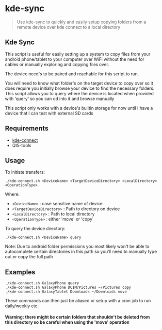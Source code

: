 # kde-sync

>Use kde-sync to quickly and easily setup copying folders from a remote device over kde connect to a local directory

## Kde Sync
This script is useful for easily setting up a system to copy files from your android phone/tablet to your computer over WiFi without the need for cables or manually exploring and copying files over.

The device need's to be paired and reachable for this script to run.

You will need to know what folder's on the target device to copy over so it does require you initially browse your device to find the necessary folders. This script allows you to query where the device is located when provided with 'query' so you can cd into it and browse manually

This script only works with a device's builtin storage for now until I have a device that I can test with external SD cards

## Requirements
* [kde-connect](https://github.com/KDE/kdeconnect-kde)
* Qt5-tools

## Usage

To initiate transfers:
```
./kde-connect.sh <DeviceName> <TargetDeviceDirectory> <LocalDirectory> <OperationType>
```
Where:
* `<DeviceName>` : case sensitive name of device
* `<TargetDeviceDirectory>` : Path to directory on device
* `<LocalDirectory>` : Path to local directory
* `<OperationType>` : either 'move' or 'copy'


To query the device directory:
```
./kde-connect.sh <DeviceName> query
```
Note: Due to android folder permissions you most likely won't be able to autocomplete certain directories in this path so you'll need to manually type out or copy the full path

## Examples

```
./kde-connect.sh GalaxyPhone query
./kde-connect.sh GalaxyPhone DCIM/Pictures ~/Pictures copy
./kde-connect.sh GalaxyTablet Downloads ~/Downloads move

```
These commands can then just be aliased or setup with a cron job to run daily/weekly etc.

#### Warning: there might be certain folders that shouldn't be deleted from this directory so be careful when using the 'move' operation
